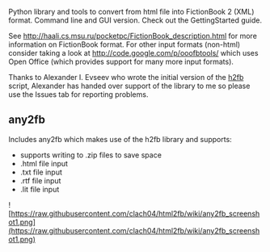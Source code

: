 Python library and tools to convert from html file into FictionBook  2 (XML) format. Command line and GUI version. Check out the GettingStarted guide.

See http://haali.cs.msu.ru/pocketpc/FictionBook_description.html for more information on FictionBook format. For other input formats (non-html) consider taking a look at http://code.google.com/p/ooofbtools/ which uses Open Office (which provides support for many more input formats).

Thanks to Alexander I. Evseev who wrote the initial version of the [h2fb](http://altline.ru/~e-ai/h2fb_about.shtml) script, Alexander has handed over support of the library to me so please use the Issues tab for reporting problems.


## any2fb ##

Includes any2fb which makes use of the h2fb library and supports:

  * supports writing to .zip files to save space
  * .html file input
  * .txt file input
  * .rtf file input
  * .lit file input

![https://raw.githubusercontent.com/clach04/html2fb/wiki/any2fb_screenshot1.png](https://raw.githubusercontent.com/clach04/html2fb/wiki/any2fb_screenshot1.png)
